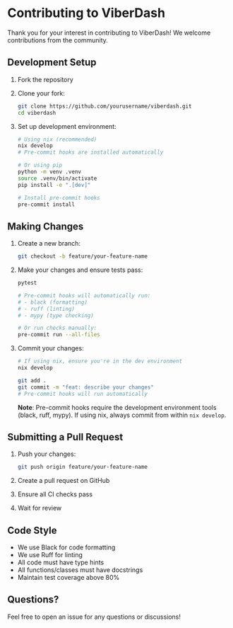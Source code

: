 # Contributing to ViberDash

Thank you for your interest in contributing to ViberDash! We welcome contributions from the community.

## Development Setup

1. Fork the repository
2. Clone your fork:
   ```bash
   git clone https://github.com/yourusername/viberdash.git
   cd viberdash
   ```

3. Set up development environment:
   ```bash
   # Using nix (recommended)
   nix develop
   # Pre-commit hooks are installed automatically

   # Or using pip
   python -m venv .venv
   source .venv/bin/activate
   pip install -e ".[dev]"

   # Install pre-commit hooks
   pre-commit install
   ```

## Making Changes

1. Create a new branch:
   ```bash
   git checkout -b feature/your-feature-name
   ```

2. Make your changes and ensure tests pass:
   ```bash
   pytest

   # Pre-commit hooks will automatically run:
   # - black (formatting)
   # - ruff (linting)
   # - mypy (type checking)

   # Or run checks manually:
   pre-commit run --all-files
   ```

3. Commit your changes:
   ```bash
   # If using nix, ensure you're in the dev environment
   nix develop

   git add .
   git commit -m "feat: describe your changes"
   # Pre-commit hooks will run automatically
   ```

   **Note**: Pre-commit hooks require the development environment tools (black, ruff, mypy).
   If using nix, always commit from within `nix develop`.

## Submitting a Pull Request

1. Push your changes:
   ```bash
   git push origin feature/your-feature-name
   ```

2. Create a pull request on GitHub
3. Ensure all CI checks pass
4. Wait for review

## Code Style

- We use Black for code formatting
- We use Ruff for linting
- All code must have type hints
- All functions/classes must have docstrings
- Maintain test coverage above 80%

## Questions?

Feel free to open an issue for any questions or discussions!
